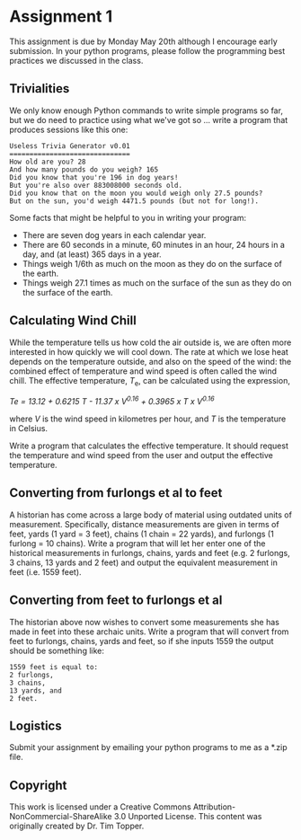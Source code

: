 # Assignment 1
This assignment is due by Monday May 20th although I encourage early submission. In your python programs, please follow the programming best practices we discussed in the class.

## Trivialities

We only know enough Python commands to write simple programs so far, but we do need to practice using what we've got so ... write a program that produces sessions like this one:

```
Useless Trivia Generator v0.01
==============================
How old are you? 28
And how many pounds do you weigh? 165
Did you know that you're 196 in dog years!
But you're also over 883008000 seconds old.
Did you know that on the moon you would weigh only 27.5 pounds?
But on the sun, you'd weigh 4471.5 pounds (but not for long!).
```

Some facts that might be helpful to you in writing your program:

* There are seven dog years in each calendar year.
* There are 60 seconds in a minute, 60 minutes in an hour, 24 hours in a day, and (at least) 365 days in a year.
* Things weigh 1/6th as much on the moon as they do on the surface of the earth.
* Things weigh 27.1 times as much on the surface of the sun as they do on the surface of the earth.

## Calculating Wind Chill
While the temperature tells us how cold the air outside is, we are often more interested in how quickly we will cool down. The rate at which we lose heat depends on the temperature outside, and also on the speed of the wind: the combined effect of temperature and wind speed is often called the wind chill. The effective temperature, *T*<sub>e</sub>, can be calculated using the expression,

*Te = 13.12 + 0.6215 T - 11.37 x V<sup>0.16</sup> + 0.3965 x T x V<sup>0.16</sup>*

where *V* is the wind speed in kilometres per hour, and *T* is the temperature in Celsius.

Write a program that calculates the effective temperature. It should request the temperature and wind speed from the user and output the effective temperature.

##    Converting from furlongs et al to feet

A historian has come across a large body of material using outdated units of measurement. Specifically, distance measurements are given in terms of feet, yards (1 yard = 3 feet), chains (1 chain = 22 yards), and furlongs (1 furlong = 10 chains). Write a program that will let her enter one of the historical measurements in furlongs, chains, yards and feet (e.g. 2 furlongs, 3 chains, 13 yards and 2 feet) and output the equivalent measurement in feet (i.e. 1559 feet).

##    Converting from feet to furlongs et al

The historian above now wishes to convert some measurements she has made in feet into these archaic units. Write a program that will convert from feet to furlongs, chains, yards and feet, so if she inputs 1559 the output should be something like:

```
1559 feet is equal to:
2 furlongs,
3 chains,
13 yards, and
2 feet.
```

## Logistics

Submit your assignment by emailing your python programs to me as a *.zip file.

## Copyright

This work is licensed under a Creative Commons Attribution-NonCommercial-ShareAlike 3.0 Unported License. This content was originally created by Dr. Tim Topper.
